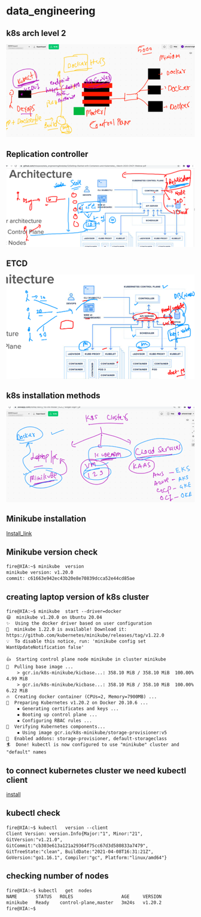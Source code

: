 # data_engineering

## k8s arch level 2 

<img src="apiserver.png">

## Replication controller 

<img src="rc.png">

## ETCD 

<img src="etcd.png">

## k8s installation methods 

<img src="k8sinstall.png">

## Minikube installation 

[Install_link](https://minikube.sigs.k8s.io/docs/start/)

## Minikube version check 

```
fire@XIA:~$ minikube  version 
minikube version: v1.20.0
commit: c61663e942ec43b20e8e70839dcca52e44cd85ae

```

## creating laptop version of k8s cluster 

```
fire@XIA:~$ minikube  start --driver=docker 
😄  minikube v1.20.0 on Ubuntu 20.04
✨  Using the docker driver based on user configuration
🎉  minikube 1.22.0 is available! Download it: https://github.com/kubernetes/minikube/releases/tag/v1.22.0
💡  To disable this notice, run: 'minikube config set WantUpdateNotification false'

👍  Starting control plane node minikube in cluster minikube
🚜  Pulling base image ...
    > gcr.io/k8s-minikube/kicbase...: 358.10 MiB / 358.10 MiB  100.00% 4.99 MiB
    > gcr.io/k8s-minikube/kicbase...: 358.10 MiB / 358.10 MiB  100.00% 6.22 MiB
🔥  Creating docker container (CPUs=2, Memory=7900MB) ...
🐳  Preparing Kubernetes v1.20.2 on Docker 20.10.6 ...
    ▪ Generating certificates and keys ...
    ▪ Booting up control plane ...
    ▪ Configuring RBAC rules ...
🔎  Verifying Kubernetes components...
    ▪ Using image gcr.io/k8s-minikube/storage-provisioner:v5
🌟  Enabled addons: storage-provisioner, default-storageclass
🏄  Done! kubectl is now configured to use "minikube" cluster and "default" names
```

## to connect kubernetes cluster we need kubectl client 


[install](https://kubernetes.io/docs/tasks/tools/install-kubectl-linux/)

## kubectl check 

```
fire@XIA:~$ kubectl   version --client 
Client Version: version.Info{Major:"1", Minor:"21", GitVersion:"v1.21.0", GitCommit:"cb303e613a121a29364f75cc67d3d580833a7479", GitTreeState:"clean", BuildDate:"2021-04-08T16:31:21Z", GoVersion:"go1.16.1", Compiler:"gc", Platform:"linux/amd64"}

```

## checking number of nodes

```
fire@XIA:~$ kubectl   get  nodes 
NAME       STATUS   ROLES                  AGE     VERSION
minikube   Ready    control-plane,master   3m24s   v1.20.2
fire@XIA:~$ 


```

